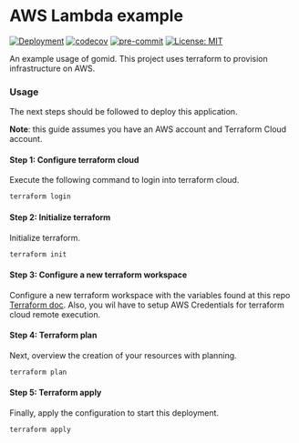 # AWS Lambda example
[![Deployment](https://github.com/d4n13l-4lf4/gomid-aws-example/actions/workflows/terraform-apply.yaml/badge.svg)](https://github.com/d4n13l-4lf4/gomid-aws-example/actions/workflows/terraform-apply.yaml)
[![codecov](https://codecov.io/gh/d4n13l-4lf4/gomid-aws-example/graph/badge.svg?token=Ax9KxOOX58)](https://codecov.io/gh/d4n13l-4lf4/gomid-aws-example)
[![pre-commit](https://img.shields.io/badge/pre--commit-enabled-brightgreen?logo=pre-commit)](https://github.com/pre-commit/pre-commit)
[![License: MIT](https://img.shields.io/badge/License-MIT-yellow.svg)](https://opensource.org/licenses/MIT)

An example usage of gomid. This project uses terraform to provision infrastructure on AWS.

### Usage
The next steps should be followed to deploy this application. 

**Note**: this guide assumes you have an AWS account and Terraform Cloud account.

#### Step 1: Configure terraform cloud
Execute the following command to login into terraform cloud.
```bash
terraform login
```

#### Step 2: Initialize terraform
Initialize terraform.
```bash
terraform init
```
#### Step 3: Configure a new terraform workspace
Configure a new terraform workspace with the variables found at this repo [Terraform doc](terraform.md). Also, you wil have to setup AWS Credentials for terraform cloud remote execution.

#### Step 4: Terraform plan
Next, overview the creation of your resources with planning.
```bash
terraform plan
```

#### Step 5: Terraform apply
Finally, apply the configuration to start this deployment.
```bash
terraform apply
```
